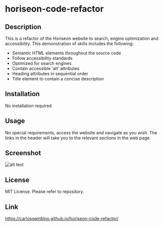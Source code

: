 # horiseon-code-refactor

## Description

This is a refactor of the Horiseon website to search, engine optimization and accessibility. This demonstration of skills includes the following:

- Semantic HTML elements throughout the source code
- Follow accessibility standards
- Optimized for search engines
- Contain accessible 'alt' attributes
- Heading attributes in sequential order
- Title element to contain a concise description

## Installation

No installation required

## Usage

No special requirements, access the website and navigate as you wish.
The links in the header will take you to the relevant sections in the web page.

## Screenshot

![alt text](./assets/images/Screenshot.png)

## License

MIT License. Please refer to repository.

## Link

https://carlosgambino.github.io/horiseon-code-refactor/
